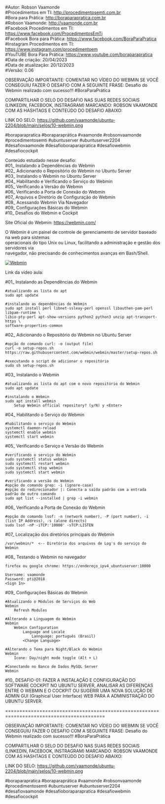 #Autor: Robson Vaamonde<br>
#Procedimentos em TI: http://procedimentosemti.com.br<br>
#Bora para Prática: http://boraparapratica.com.br<br>
#Robson Vaamonde: http://vaamonde.com.br<br>
#Facebook Procedimentos em TI: https://www.facebook.com/ProcedimentosEmTi<br>
#Facebook Bora para Prática: https://www.facebook.com/BoraParaPratica<br>
#Instagram Procedimentos em TI: https://www.instagram.com/procedimentoem<br>
#YouTUBE Bora Para Prática: https://www.youtube.com/boraparapratica<br>
#Data de criação: 20/04/2023<br>
#Data de atualização: 20/12/2023<br>
#Versão: 0.06<br>

OBSERVAÇÃO IMPORTANTE: COMENTAR NO VÍDEO DO WEBMIN SE VOCÊ CONSEGUIU FAZER O DESAFIO COM 
A SEGUINTE FRASE: Desafio do Webmin realizado com sucesso!!! #BoraParaPrática

COMPARTILHAR O SELO DO DESAFIO NAS SUAS REDES SOCIAIS (LINKEDIN, FACEBOOK, INSTRAGRAM)
MARCANDO: ROBSON VAAMONDE COM AS HASHTAGS E CONTEÚDO DO DESAFIO ABAIXO: 

LINK DO SELO: https://github.com/vaamonde/ubuntu-2204/blob/main/selos/10-webmin.png

#boraparapratica #boraparaprática #vaamonde #robsonvaamonde #procedimentosemti #ubuntuserver 
#ubuntuserver2204 #desafiovaamonde #desafioboraparapratica #desafiowebmin #desafiocockpit

Conteúdo estudado nesse desafio:<br>
#01_ Instalando a Dependências do Webmin<br>
#02_ Adicionando o Repositório do Webmin no Ubuntu Server<br>
#03_ Instalando o Webmin no Ubuntu Server<br>
#04_ Habilitando e Verificando o Serviço do Webmin<br>
#05_ Verificando a Versão do Webmin<br>
#06_ Verificando a Porta de Conexão do Webmin<br>
#07_ Arquivos e Diretório de Configuração do Webmin<br>
#08_ Acessando Webmin Via Navegador<br>
#09_ Configurações Básicas do Webmin<br>
#10_ Desafios do Webmin e Cockpit<br>

Site Oficial do Webmin: https://webmin.com/<br>

O Webmin é um painel de controle de gerenciamento de servidor baseado na web para sistemas<br>
operacionais do tipo Unix ou Linux, facilitando a administração e gestão dos servidores via<br>
navegador, não precisando de conhecimentos avanças em Bash/Shell.

[![Webmin](http://img.youtube.com/vi//0.jpg)]( "Webmin")

Link da vídeo aula:

#01_ Instalando as Dependências do Webmin<br>

	#atualizando as lista do apt
	sudo apt update

	#instalando as dependências do Webmin
	sudo apt install perl libnet-ssleay-perl openssl libauthen-pam-perl libpam-runtime \
	libio-pty-perl apt-show-versions python2 python3 unzip apt-transport-https \
	software-properties-common

#02_ Adicionando o Repositório do Webmin no Ubuntu Server<br>

	#opção do comando curl: -o (output file)
	curl -o setup-repos.sh https://raw.githubusercontent.com/webmin/webmin/master/setup-repos.sh

	#executando o script de adicionar o repositório
	sudo sh setup-repos.sh

#03_ Instalando o Webmin<br>

	#atualizando as lista do apt com o novo repositório do Webmin
	sudo apt update

	#instalando o Webmin
	sudo apt install webmin
		Setup Webmin official repository? (y/N) y <Enter>

#04_ Habilitando o Serviço do Webmin<br>

	#habilitando o serviço do Webmin
	systemctl daemon-reload
	systemctl enable webmin
	systemctl start webmin

#05_ Verificando o Serviço e Versão do Webmin<br>

	#verificando o serviço do Webmin
	sudo systemctl status webmin
	sudo systemctl restart webmin
	sudo systemctl stop webmin
	sudo systemctl start webmin

	#verificando a versão do Webmin
	#opção do comando grep: -i (ignore-case)
	#opção do redirecionador |: Conecta a saída padrão com a entrada padrão de outro comando
	sudo apt list --installed | grep -i webmin 

#06_ Verificando a Porta de Conexão do Webmin<br>

	#opção do comando lsof: -n (network number), -P (port number), -i (list IP Address), -s (alone directs)
	sudo lsof -nP -iTCP:'10000' -sTCP:LISTEN

#07_ Localização dos diretórios principais do Webmin<br>

	/var/webmin/*  <-- Diretório dos arquivos de Log's do serviço do Webmin

#08_ Testando o Webmin no navegador<br>

	firefox ou google chrome: https://endereço_ipv4_ubuntuserver:10000

	Username: vaamonde
	Password: pti@2018 
	<Sign In>

#09_ Configurações Básicas do Webmin<br>

	#Atualizando o Módulos de Serviços do Web
	Webmin
		Refresh Modules

	#Alterando a Linguagem do Webmin
	Webmin
		Webmin Configuration
			Language and Locale
				Lannguage: português (Brasil)
			<Change Language>
	
	#Alterando o Tema para Night/Black do Webmin
	Webmin
		Ícone: Day/night mode toggle (Alt + L)

	#Conectando no Banco de Dados MySQL Server
	Webmin
		

#10_ DESAFIO-01: FAZER A INSTALAÇÃO E CONFIGURAÇÃO DO SOFTWARE COCKPIT NO UBUNTU SERVER,
ANALISAR AS DIFERENÇAS ENTRE O WEBMIN E O COCKPIT OU SUGERIR UMA NOVA SOLUÇÃO DE ADMIN
GUI (Graphical User Interface) WEB PARA A ADMINISTRAÇÃO DO UBUNTU SERVER.

=========================================================================================

OBSERVAÇÃO IMPORTANTE: COMENTAR NO VÍDEO DO WEBMIN SE VOCÊ CONSEGUIU FAZER O DESAFIO COM 
A SEGUINTE FRASE: Desafio do Webmin realizado com sucesso!!! #BoraParaPrática

COMPARTILHAR O SELO DO DESAFIO NAS SUAS REDES SOCIAIS (LINKEDIN, FACEBOOK, INSTRAGRAM)
MARCANDO: ROBSON VAAMONDE COM AS HASHTAGS E CONTEÚDO DO DESAFIO ABAIXO: 

LINK DO SELO: https://github.com/vaamonde/ubuntu-2204/blob/main/selos/10-webmin.png

#boraparapratica #boraparaprática #vaamonde #robsonvaamonde #procedimentosemti #ubuntuserver 
#ubuntuserver2204 #desafiovaamonde #desafioboraparapratica #desafiowebmin #desafiocockpit